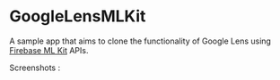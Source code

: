 # GoogleLensMLKit
A sample app that aims to clone the functionality of Google Lens using [Firebase ML Kit](https://firebase.google.com/products/ml-kit/) APIs.

Screenshots : 
